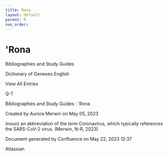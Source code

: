 ```yaml
---
title: Rona
layout: default
parent: R
nav_order:
---
```


# 'Rona

Bibliographies and Study Guides

Dictionary of Geneseo English

View All Entries

Q-T

Bibliographies and Study Guides : 'Rona

Created by  Aurora Merwin on May 05, 2023

(noun) an abbreviation of the term Coronavirus, which typically references the SARS-CoV-2 virus. (Merwin, N-R, 2023)

Document generated by Confluence on May 22, 2023 12:37

Atlassian
